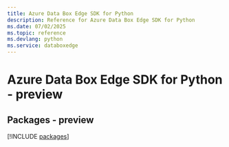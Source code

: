 ```yaml
---
title: Azure Data Box Edge SDK for Python
description: Reference for Azure Data Box Edge SDK for Python
ms.date: 07/02/2025
ms.topic: reference
ms.devlang: python
ms.service: databoxedge
---
```

# Azure Data Box Edge SDK for Python - preview
## Packages - preview
[!INCLUDE [packages](data-box-edge-index.md)]